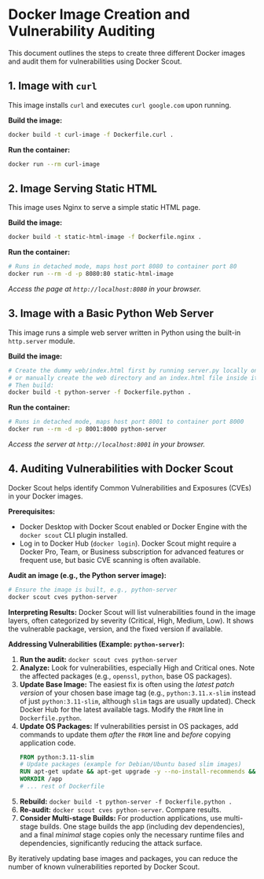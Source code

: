 # Docker Image Creation and Vulnerability Auditing

This document outlines the steps to create three different Docker images and audit them for vulnerabilities using Docker Scout.

## 1. Image with `curl`

This image installs `curl` and executes `curl google.com` upon running.

**Build the image:**
```bash
docker build -t curl-image -f Dockerfile.curl .
```

**Run the container:**
```bash
docker run --rm curl-image
```

## 2. Image Serving Static HTML

This image uses Nginx to serve a simple static HTML page.

**Build the image:**
```bash
docker build -t static-html-image -f Dockerfile.nginx .
```

**Run the container:**
```bash
# Runs in detached mode, maps host port 8080 to container port 80
docker run --rm -d -p 8080:80 static-html-image
```
*Access the page at `http://localhost:8080` in your browser.*

## 3. Image with a Basic Python Web Server

This image runs a simple web server written in Python using the built-in `http.server` module.

**Build the image:**
```bash
# Create the dummy web/index.html first by running server.py locally once
# or manually create the web directory and an index.html file inside it.
# Then build:
docker build -t python-server -f Dockerfile.python .
```

**Run the container:**
```bash
# Runs in detached mode, maps host port 8001 to container port 8000
docker run --rm -d -p 8001:8000 python-server
```
*Access the server at `http://localhost:8001` in your browser.*

## 4. Auditing Vulnerabilities with Docker Scout

Docker Scout helps identify Common Vulnerabilities and Exposures (CVEs) in your Docker images.

**Prerequisites:**
*   Docker Desktop with Docker Scout enabled or Docker Engine with the `docker scout` CLI plugin installed.
*   Log in to Docker Hub (`docker login`). Docker Scout might require a Docker Pro, Team, or Business subscription for advanced features or frequent use, but basic CVE scanning is often available.

**Audit an image (e.g., the Python server image):**
```bash
# Ensure the image is built, e.g., python-server
docker scout cves python-server
```

**Interpreting Results:**
Docker Scout will list vulnerabilities found in the image layers, often categorized by severity (Critical, High, Medium, Low). It shows the vulnerable package, version, and the fixed version if available.

**Addressing Vulnerabilities (Example: `python-server`):**

1.  **Run the audit:** `docker scout cves python-server`
2.  **Analyze:** Look for vulnerabilities, especially High and Critical ones. Note the affected packages (e.g., `openssl`, `python`, base OS packages).
3.  **Update Base Image:** The easiest fix is often using the *latest patch version* of your chosen base image tag (e.g., `python:3.11.x-slim` instead of just `python:3.11-slim`, although `slim` tags are usually updated). Check Docker Hub for the latest available tags. Modify the `FROM` line in `Dockerfile.python`.
4.  **Update OS Packages:** If vulnerabilities persist in OS packages, add commands to update them *after* the `FROM` line and *before* copying application code.
    ```dockerfile
    FROM python:3.11-slim
    # Update packages (example for Debian/Ubuntu based slim images)
    RUN apt-get update && apt-get upgrade -y --no-install-recommends && rm -rf /var/lib/apt/lists/*
    WORKDIR /app
    # ... rest of Dockerfile
    ```
5.  **Rebuild:** `docker build -t python-server -f Dockerfile.python .`
6.  **Re-audit:** `docker scout cves python-server`. Compare results.
7.  **Consider Multi-stage Builds:** For production applications, use multi-stage builds. One stage builds the app (including dev dependencies), and a final *minimal* stage copies only the necessary runtime files and dependencies, significantly reducing the attack surface.

By iteratively updating base images and packages, you can reduce the number of known vulnerabilities reported by Docker Scout.